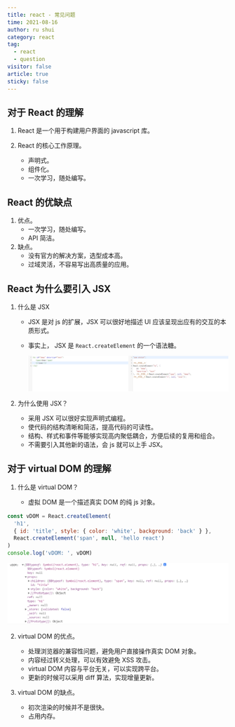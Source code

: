 ```yaml
---
title: react - 常见问题
time: 2021-08-16
author: ru shui
category: react
tag:
  - react
  - question
visitor: false
article: true
sticky: false
---
```


## 对于 React 的理解

1. React 是一个用于构建用户界面的 javascript 库。
2. React 的核心工作原理。

   - 声明式。
   - 组件化。
   - 一次学习，随处编写。

## React 的优缺点

1. 优点。
   - 一次学习，随处编写。
   - API 简洁。
2. 缺点。
   - 没有官方的解决方案，选型成本高。
   - 过域灵活，不容易写出高质量的应用。

## React 为什么要引入 JSX

1. 什么是 JSX

   - JSX 是对 js 的扩展，JSX 可以很好地描述 UI 应该呈现出应有的交互的本质形式。
   - 事实上， JSX 是 `React.createElement` 的一个语法糖。

     ![](./images/2021-08-16-09-03-55.png)

2. 为什么使用 JSX？
   - 采用 JSX 可以很好实现声明式编程。
   - 使代码的结构清晰和简洁，提高代码的可读性。
   - 结构、样式和事件等能够实现高内聚低耦合，方便后续的复用和组合。
   - 不需要引入其他新的语法，会 js 就可以上手 JSX。

## 对于 virtual DOM 的理解

1.  什么是 virtual DOM？

    - 虚拟 DOM 是一个描述真实 DOM 的纯 js 对象。

```javascript
const vDOM = React.createElement(
  'h1',
  { id: 'title', style: { color: 'white', background: 'back' } },
  React.createElement('span', null, 'hello react')
)
console.log('vDOM: ', vDOM)
```

![](./images/2021-08-16-09-26-50.png)

2. virtual DOM 的优点。
   - 处理浏览器的兼容性问题，避免用户直接操作真实 DOM 对象。
   - 内容经过转义处理，可以有效避免 XSS 攻击。
   - virtual DOM 内容与平台无关，可以实现跨平台。
   - 更新的时候可以采用 diff 算法，实现增量更新。

3. virtual DOM 的缺点。
   - 初次渲染的时候并不是很快。
   - 占用内存。

